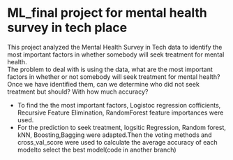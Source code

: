# ML_final project for mental health survey in tech place
This project analyzed the Mental Health Survey in Tech data to identify the most important factors in whether somebody will seek treatment for mental health.
<br> The problem to deal with is using the data, what are the most important factors in whether or not somebody will seek treatment for mental health? Once we have identified them, can we determine who did not seek treatment but should? With how much accuracy?
*  To find the the most important factors, Logistoc regression cofficients, Recursive Feature Elimination, RandomForest feature importances were used.
*  For the prediction to seek treatment, logsitic Regression, Random forest, kNN, Boosting,Bagging were adapted.Then the voting methods and cross_val_score were used to calculate the average accuracy of each modelto select the best model(code in another branch)
